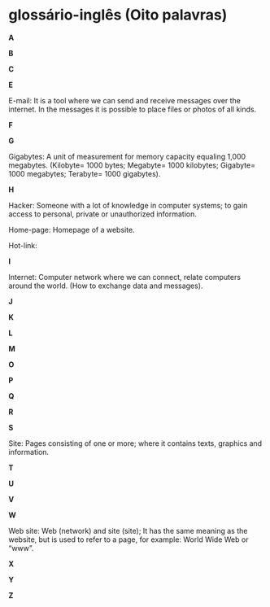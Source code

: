 # glossário-inglês (Oito palavras)

**A**

**B**

**C**

**E**

E-mail: It is a tool where we can send and receive messages over the internet. In the messages it is possible to place files or photos of all kinds.

**F**

**G**

Gigabytes: A unit of measurement for memory capacity equaling 1,000 megabytes. (Kilobyte= 1000 bytes; Megabyte= 1000 kilobytes; Gigabyte= 1000 megabytes; Terabyte= 1000 gigabytes).

**H**

Hacker: Someone with a lot of knowledge in computer systems; to gain access to personal, private or unauthorized information.

Home-page: Homepage of a website.

Hot-link: 

**I**

Internet: Computer network where we can connect, relate computers around the world. (How to exchange data and messages).

**J**

**K**

**L**

**M**

**O**

**P**

**Q**

**R**

**S**

Site: Pages consisting of one or more; where it contains texts, graphics and information.

**T**

**U**

**V**

**W**

Web site: Web (network) and site (site); It has the same meaning as the website, but is used to refer to a page, for example: World Wide Web or “www”.

**X**

**Y**

**Z**
